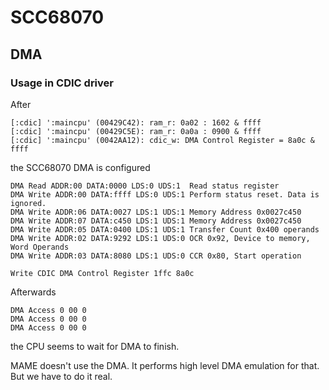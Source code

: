 # SCC68070

## DMA

### Usage in CDIC driver

After 

    [:cdic] ':maincpu' (00429C42): ram_r: 0a02 : 1602 & ffff
    [:cdic] ':maincpu' (00429C5E): ram_r: 0a0a : 0900 & ffff
    [:cdic] ':maincpu' (0042AA12): cdic_w: DMA Control Register = 8a0c & ffff

the SCC68070 DMA is configured

    DMA Read ADDR:00 DATA:0000 LDS:0 UDS:1  Read status register
    DMA Write ADDR:00 DATA:ffff LDS:0 UDS:1 Perform status reset. Data is ignored.
    DMA Write ADDR:06 DATA:0027 LDS:1 UDS:1 Memory Address 0x0027c450
    DMA Write ADDR:07 DATA:c450 LDS:1 UDS:1 Memory Address 0x0027c450
    DMA Write ADDR:05 DATA:0400 LDS:1 UDS:1 Transfer Count 0x400 operands
    DMA Write ADDR:02 DATA:9292 LDS:1 UDS:0 OCR 0x92, Device to memory, Word Operands
    DMA Write ADDR:03 DATA:8080 LDS:1 UDS:0 CCR 0x80, Start operation

    Write CDIC DMA Control Register 1ffc 8a0c

Afterwards

    DMA Access 0 00 0
    DMA Access 0 00 0
    DMA Access 0 00 0

the CPU seems to wait for DMA to finish.

MAME doesn't use the DMA. It performs high level DMA emulation for that. But we have to do it real.
